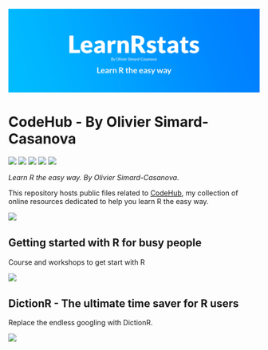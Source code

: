 ![LearnRstats](./images/learnrstats.jpg)

# CodeHub - By Olivier Simard-Casanova

[<img src="https://img.shields.io/badge/-Newsletter-15171A?style=for-the-badge&logo=ghost&logoColor=white">](https://osc.ac/en/codehub/#/portal)
[<img src="https://img.shields.io/badge/-Twitter-1DA1F2?style=for-the-badge&logo=twitter&logoColor=white">](https://twitter.com/simardcasanova)
[<img src="https://img.shields.io/badge/-Facebook-4267B2?style=for-the-badge&logo=facebook&logoColor=white">](https://facebook.com/o_simardcasanova)
[<img src="https://img.shields.io/badge/-LinkedIn-0A66C2?style=for-the-badge&logo=linkedin&logoColor=white">](https://linkedin.com/in/simardcasanova)
[<img src="https://img.shields.io/badge/-RSS-orange?style=for-the-badge&logo=rss&logoColor=white">](https://osc.ac/en/codehub/rss)

*Learn R the easy way. By Olivier Simard-Casanova.*

This repository hosts public files related to [CodeHub](https://osc.ac/en/codehub/), my collection of online resources dedicated to help you learn R the easy way.

[<img src="https://img.shields.io/badge/-Learn%20more%20about%20CodeHub%20→-3C89F7?style=for-the-badge">](https://osc.ac/en/codehub/)

## Getting started with R for busy people

Course and workshops to get start with R

[<img src="https://img.shields.io/badge/-Learn%20more%20→-ED068A?style=for-the-badge">](https://osc.ac/en/codehub/r/getting-started/)

## DictionR - The ultimate time saver for R users

Replace the endless googling with DictionR.

[<img src="https://img.shields.io/badge/-Learn%20more%20→-00a3d7?style=for-the-badge">](https://dictionr.aleryon.science/about/)

